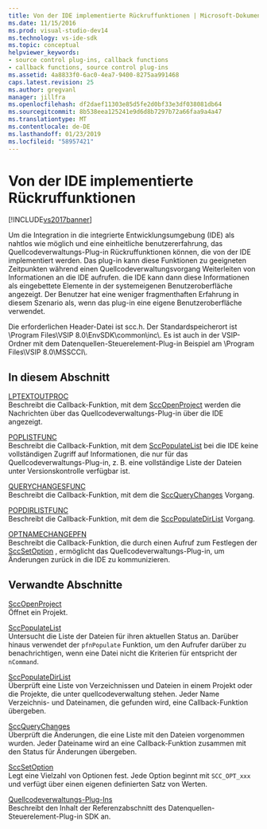 ```yaml
---
title: Von der IDE implementierte Rückruffunktionen | Microsoft-Dokumentation
ms.date: 11/15/2016
ms.prod: visual-studio-dev14
ms.technology: vs-ide-sdk
ms.topic: conceptual
helpviewer_keywords:
- source control plug-ins, callback functions
- callback functions, source control plug-ins
ms.assetid: 4a8833f0-6ac0-4ea7-9400-8275aa991468
caps.latest.revision: 25
ms.author: gregvanl
manager: jillfra
ms.openlocfilehash: df2daef11303e85d5fe2d0bf33e3df038081db64
ms.sourcegitcommit: 8b538eea125241e9d6d8b7297b72a66faa9a4a47
ms.translationtype: MT
ms.contentlocale: de-DE
ms.lasthandoff: 01/23/2019
ms.locfileid: "58957421"
---
```

# <a name="callback-functions-implemented-by-the-ide"></a>Von der IDE implementierte Rückruffunktionen
[!INCLUDE[vs2017banner](../includes/vs2017banner.md)]

Um die Integration in die integrierte Entwicklungsumgebung (IDE) als nahtlos wie möglich und eine einheitliche benutzererfahrung, das Quellcodeverwaltungs-Plug-in Rückruffunktionen können, die von der IDE implementiert werden. Das plug-in kann diese Funktionen zu geeigneten Zeitpunkten während einen Quellcodeverwaltungsvorgang Weiterleiten von Informationen an die IDE aufrufen. die IDE kann dann diese Informationen als eingebettete Elemente in der systemeigenen Benutzeroberfläche angezeigt. Der Benutzer hat eine weniger fragmenthaften Erfahrung in diesem Szenario als, wenn das plug-in eine eigene Benutzeroberfläche verwendet.  
  
 Die erforderlichen Header-Datei ist scc.h. Der Standardspeicherort ist \Program Files\VSIP 8.0\EnvSDK\common\inc\\. Es ist auch in der VSIP-Ordner mit dem Datenquellen-Steuerelement-Plug-in Beispiel am \Program Files\VSIP 8.0\MSSCCI\\.  
  
## <a name="in-this-section"></a>In diesem Abschnitt  
 [LPTEXTOUTPROC](../extensibility/lptextoutproc.md)  
 Beschreibt die Callback-Funktion, mit dem [SccOpenProject](../extensibility/sccopenproject-function.md) werden die Nachrichten über das Quellcodeverwaltungs-Plug-in über die IDE angezeigt.  
  
 [POPLISTFUNC](../extensibility/poplistfunc.md)  
 Beschreibt die Callback-Funktion, mit dem [SccPopulateList](../extensibility/sccpopulatelist-function.md) bei die IDE keine vollständigen Zugriff auf Informationen, die nur für das Quellcodeverwaltungs-Plug-in, z. B. eine vollständige Liste der Dateien unter Versionskontrolle verfügbar ist.  
  
 [QUERYCHANGESFUNC](../extensibility/querychangesfunc.md)  
 Beschreibt die Callback-Funktion, mit dem die [SccQueryChanges](../extensibility/sccquerychanges-function.md) Vorgang.  
  
 [POPDIRLISTFUNC](../extensibility/popdirlistfunc.md)  
 Beschreibt die Callback-Funktion, mit dem die [SccPopulateDirList](../extensibility/sccpopulatedirlist-function.md) Vorgang.  
  
 [OPTNAMECHANGEPFN](../extensibility/optnamechangepfn.md)  
 Beschreibt die Callback-Funktion, die durch einen Aufruf zum Festlegen der [SccSetOption](../extensibility/sccsetoption-function.md) , ermöglicht das Quellcodeverwaltungs-Plug-in, um Änderungen zurück in die IDE zu kommunizieren.  
  
## <a name="related-sections"></a>Verwandte Abschnitte  
 [SccOpenProject](../extensibility/sccopenproject-function.md)  
 Öffnet ein Projekt.  
  
 [SccPopulateList](../extensibility/sccpopulatelist-function.md)  
 Untersucht die Liste der Dateien für ihren aktuellen Status an. Darüber hinaus verwendet der `pfnPopulate` Funktion, um den Aufrufer darüber zu benachrichtigen, wenn eine Datei nicht die Kriterien für entspricht der `nCommand`.  
  
 [SccPopulateDirList](../extensibility/sccpopulatedirlist-function.md)  
 Überprüft eine Liste von Verzeichnissen und Dateien in einem Projekt oder die Projekte, die unter quellcodeverwaltung stehen. Jeder Name Verzeichnis- und Dateinamen, die gefunden wird, eine Callback-Funktion übergeben.  
  
 [SccQueryChanges](../extensibility/sccquerychanges-function.md)  
 Überprüft die Änderungen, die eine Liste mit den Dateien vorgenommen wurden. Jeder Dateiname wird an eine Callback-Funktion zusammen mit den Status für Änderungen übergeben.  
  
 [SccSetOption](../extensibility/sccsetoption-function.md)  
 Legt eine Vielzahl von Optionen fest. Jede Option beginnt mit `SCC_OPT_xxx` und verfügt über einen eigenen definierten Satz von Werten.  
  
 [Quellcodeverwaltungs-Plug-Ins](../extensibility/source-control-plug-ins.md)  
 Beschreibt den Inhalt der Referenzabschnitt des Datenquellen-Steuerelement-Plug-in SDK an.
